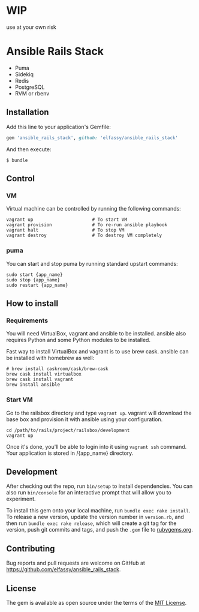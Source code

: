 # WIP
use at your own risk

# Ansible Rails Stack

- Puma
- Sidekiq
- Redis
- PostgreSQL
- RVM or rbenv

## Installation

Add this line to your application's Gemfile:

```ruby
gem 'ansible_rails_stack', github: 'elfassy/ansible_rails_stack'
```

And then execute:

    $ bundle



## Control
### VM
Virtual machine can be controlled by running the following commands:

```
vagrant up                      # To start VM
vagrant provision               # To re-run ansible playbook
vagrant halt                    # To stop VM
vagrant destroy                 # To destroy VM completely
```

### puma
You can start and stop puma by running standard upstart commands:

```
sudo start {app_name}
sudo stop {app_name}
sudo restart {app_name}
```

## How to install
### Requirements
You will need VirtualBox, vagrant and ansible to be installed. ansible also requires Python and some Python modules to be installed.

Fast way to install VirtualBox and vagrant is to use brew cask. ansible can be installed with homebrew as well:

```
# brew install caskroom/cask/brew-cask
brew cask install virtualbox
brew cask install vagrant
brew install ansible
```


### Start VM
Go to the railsbox directory and type `vagrant up`. vagrant will download the base box and provision it with ansible using your configuration.

```
cd /path/to/rails/project/railsbox/development
vagrant up
```

Once it's done, you'll be able to login into it using `vagrant ssh` command. Your application is stored in /{app_name} directory.

## Development

After checking out the repo, run `bin/setup` to install dependencies. You can also run `bin/console` for an interactive prompt that will allow you to experiment.

To install this gem onto your local machine, run `bundle exec rake install`. To release a new version, update the version number in `version.rb`, and then run `bundle exec rake release`, which will create a git tag for the version, push git commits and tags, and push the `.gem` file to [rubygems.org](https://rubygems.org).

## Contributing

Bug reports and pull requests are welcome on GitHub at https://github.com/elfassy/ansible_rails_stack.


## License

The gem is available as open source under the terms of the [MIT License](http://opensource.org/licenses/MIT).

